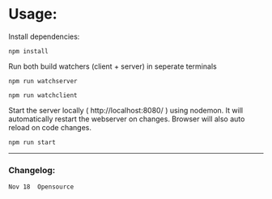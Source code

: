 
# Usage:

Install dependencies:
```
npm install
```

Run both build watchers (client + server) in seperate terminals

```
npm run watchserver
```
```
npm run watchclient
```

Start the server locally ( http://localhost:8080/ ) using nodemon. It will automatically restart the webserver on changes. Browser will also auto reload on code changes.

```
npm run start
```

---

### Changelog:
```
Nov 18  Opensource
```